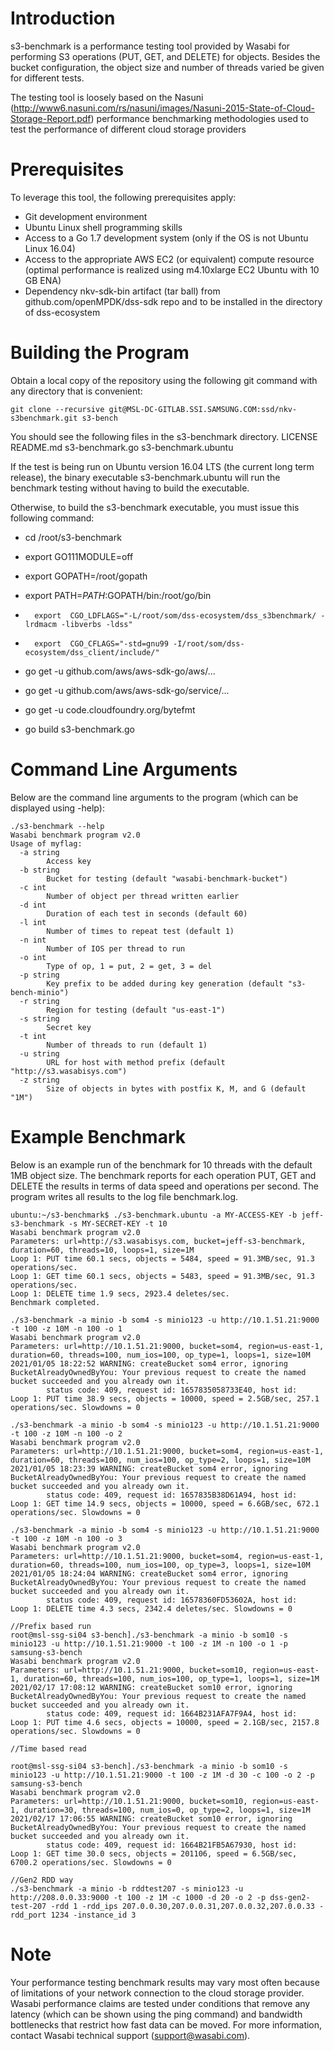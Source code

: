 # Introduction
s3-benchmark is a performance testing tool provided by Wasabi for performing S3 operations (PUT, GET, and DELETE) for objects. Besides the bucket configuration, the object size and number of threads varied be given for different tests.

The testing tool is loosely based on the Nasuni (http://www6.nasuni.com/rs/nasuni/images/Nasuni-2015-State-of-Cloud-Storage-Report.pdf) performance benchmarking methodologies used to test the performance of different cloud storage providers

# Prerequisites
To leverage this tool, the following prerequisites apply:
*	Git development environment
*	Ubuntu Linux shell programming skills
*	Access to a Go 1.7 development system (only if the OS is not Ubuntu Linux 16.04)
*	Access to the appropriate AWS EC2 (or equivalent) compute resource (optimal performance is realized using m4.10xlarge EC2 Ubuntu with 10 GB ENA)
*	Dependency nkv-sdk-bin artifact (tar ball) from github.com/openMPDK/dss-sdk repo and to be installed in the directory of dss-ecosystem



# Building the Program
Obtain a local copy of the repository using the following git command with any directory that is convenient:

```
git clone --recursive git@MSL-DC-GITLAB.SSI.SAMSUNG.COM:ssd/nkv-s3benchmark.git s3-bench
```

You should see the following files in the s3-benchmark directory.
LICENSE	README.md		s3-benchmark.go	s3-benchmark.ubuntu

If the test is being run on Ubuntu version 16.04 LTS (the current long term release), the binary
executable s3-benchmark.ubuntu will run the benchmark testing without having to build the executable. 

Otherwise, to build the s3-benchmark executable, you must issue this following command:

*	cd /root/s3-benchmark
*	export GO111MODULE=off
*	export GOPATH=/root/gopath
*	export PATH=$PATH:$GOPATH/bin:/root/go/bin
*       export  CGO_LDFLAGS="-L/root/som/dss-ecosystem/dss_s3benchmark/ -lrdmacm -libverbs -ldss"
*       export  CGO_CFLAGS="-std=gnu99 -I/root/som/dss-ecosystem/dss_client/include/"	

*	go get -u github.com/aws/aws-sdk-go/aws/...
*	go get -u github.com/aws/aws-sdk-go/service/...
*	go get -u code.cloudfoundry.org/bytefmt

*	go build s3-benchmark.go
 
# Command Line Arguments
Below are the command line arguments to the program (which can be displayed using -help):

```
./s3-benchmark --help
Wasabi benchmark program v2.0
Usage of myflag:
  -a string
        Access key
  -b string
        Bucket for testing (default "wasabi-benchmark-bucket")
  -c int
        Number of object per thread written earlier
  -d int
        Duration of each test in seconds (default 60)
  -l int
        Number of times to repeat test (default 1)
  -n int
        Number of IOS per thread to run
  -o int
        Type of op, 1 = put, 2 = get, 3 = del
  -p string
        Key prefix to be added during key generation (default "s3-bench-minio")
  -r string
        Region for testing (default "us-east-1")
  -s string
        Secret key
  -t int
        Number of threads to run (default 1)
  -u string
        URL for host with method prefix (default "http://s3.wasabisys.com")
  -z string
        Size of objects in bytes with postfix K, M, and G (default "1M")

```        

# Example Benchmark
Below is an example run of the benchmark for 10 threads with the default 1MB object size.  The benchmark reports
for each operation PUT, GET and DELETE the results in terms of data speed and operations per second.  The program
writes all results to the log file benchmark.log.

```
ubuntu:~/s3-benchmark$ ./s3-benchmark.ubuntu -a MY-ACCESS-KEY -b jeff-s3-benchmark -s MY-SECRET-KEY -t 10 
Wasabi benchmark program v2.0
Parameters: url=http://s3.wasabisys.com, bucket=jeff-s3-benchmark, duration=60, threads=10, loops=1, size=1M
Loop 1: PUT time 60.1 secs, objects = 5484, speed = 91.3MB/sec, 91.3 operations/sec.
Loop 1: GET time 60.1 secs, objects = 5483, speed = 91.3MB/sec, 91.3 operations/sec.
Loop 1: DELETE time 1.9 secs, 2923.4 deletes/sec.
Benchmark completed.

./s3-benchmark -a minio -b som4 -s minio123 -u http://10.1.51.21:9000 -t 100 -z 10M -n 100 -o 1
Wasabi benchmark program v2.0
Parameters: url=http://10.1.51.21:9000, bucket=som4, region=us-east-1, duration=60, threads=100, num_ios=100, op_type=1, loops=1, size=10M
2021/01/05 18:22:52 WARNING: createBucket som4 error, ignoring BucketAlreadyOwnedByYou: Your previous request to create the named bucket succeeded and you already own it.
        status code: 409, request id: 1657835058733E40, host id:
Loop 1: PUT time 38.9 secs, objects = 10000, speed = 2.5GB/sec, 257.1 operations/sec. Slowdowns = 0

./s3-benchmark -a minio -b som4 -s minio123 -u http://10.1.51.21:9000 -t 100 -z 10M -n 100 -o 2
Wasabi benchmark program v2.0
Parameters: url=http://10.1.51.21:9000, bucket=som4, region=us-east-1, duration=60, threads=100, num_ios=100, op_type=2, loops=1, size=10M
2021/01/05 18:23:39 WARNING: createBucket som4 error, ignoring BucketAlreadyOwnedByYou: Your previous request to create the named bucket succeeded and you already own it.
        status code: 409, request id: 1657835B38D61A94, host id:
Loop 1: GET time 14.9 secs, objects = 10000, speed = 6.6GB/sec, 672.1 operations/sec. Slowdowns = 0

./s3-benchmark -a minio -b som4 -s minio123 -u http://10.1.51.21:9000 -t 100 -z 10M -n 100 -o 3
Wasabi benchmark program v2.0
Parameters: url=http://10.1.51.21:9000, bucket=som4, region=us-east-1, duration=60, threads=100, num_ios=100, op_type=3, loops=1, size=10M
2021/01/05 18:24:04 WARNING: createBucket som4 error, ignoring BucketAlreadyOwnedByYou: Your previous request to create the named bucket succeeded and you already own it.
        status code: 409, request id: 16578360FD53602A, host id:
Loop 1: DELETE time 4.3 secs, 2342.4 deletes/sec. Slowdowns = 0

//Prefix based run
root@msl-ssg-si04 s3-bench]./s3-benchmark -a minio -b som10 -s minio123 -u http://10.1.51.21:9000 -t 100 -z 1M -n 100 -o 1 -p samsung-s3-bench
Wasabi benchmark program v2.0
Parameters: url=http://10.1.51.21:9000, bucket=som10, region=us-east-1, duration=60, threads=100, num_ios=100, op_type=1, loops=1, size=1M
2021/02/17 17:08:12 WARNING: createBucket som10 error, ignoring BucketAlreadyOwnedByYou: Your previous request to create the named bucket succeeded and you already own it.
        status code: 409, request id: 1664B231AFA7F9A4, host id:
Loop 1: PUT time 4.6 secs, objects = 10000, speed = 2.1GB/sec, 2157.8 operations/sec. Slowdowns = 0

//Time based read

root@msl-ssg-si04 s3-bench]./s3-benchmark -a minio -b som10 -s minio123 -u http://10.1.51.21:9000 -t 100 -z 1M -d 30 -c 100 -o 2 -p samsung-s3-bench
Wasabi benchmark program v2.0
Parameters: url=http://10.1.51.21:9000, bucket=som10, region=us-east-1, duration=30, threads=100, num_ios=0, op_type=2, loops=1, size=1M
2021/02/17 17:06:55 WARNING: createBucket som10 error, ignoring BucketAlreadyOwnedByYou: Your previous request to create the named bucket succeeded and you already own it.
        status code: 409, request id: 1664B21FB5A67930, host id:
Loop 1: GET time 30.0 secs, objects = 201106, speed = 6.5GB/sec, 6700.2 operations/sec. Slowdowns = 0

//Gen2 RDD way
./s3-benchmark -a minio -b rddtest207 -s minio123 -u http://208.0.0.33:9000 -t 100 -z 1M -c 1000 -d 20 -o 2 -p dss-gen2-test-207 -rdd 1 -rdd_ips 207.0.0.30,207.0.0.31,207.0.0.32,207.0.0.33 -rdd_port 1234 -instance_id 3

```

# Note
Your performance testing benchmark results may vary most often because of limitations of your network connection to the cloud storage provider.  Wasabi performance claims are tested under conditions that remove any latency (which can be shown using the ping command) and bandwidth bottlenecks that restrict how fast data can be moved.  For more information,
contact Wasabi technical support (support@wasabi.com).
